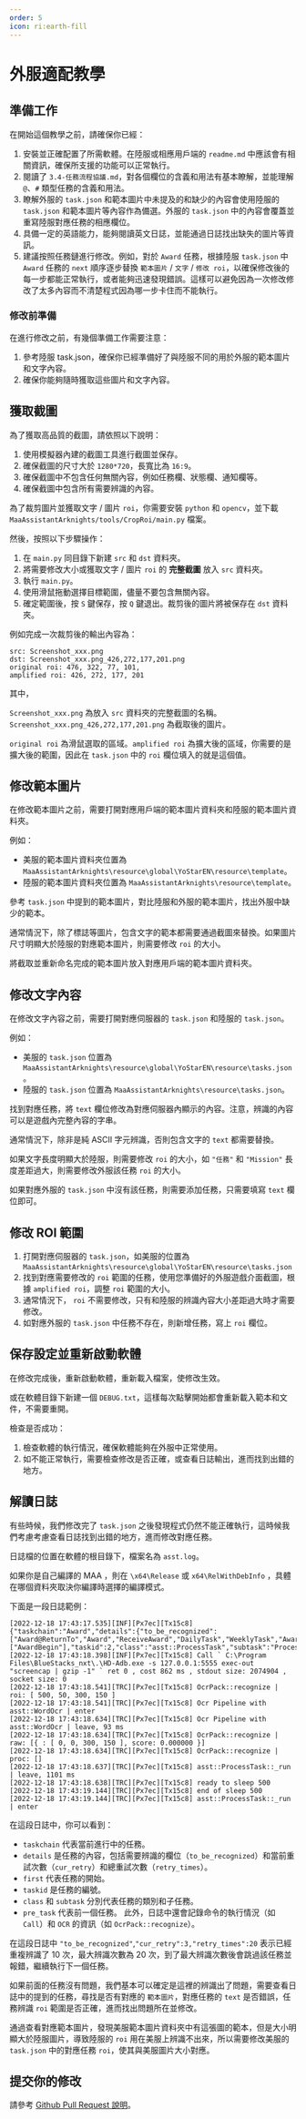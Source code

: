 ```yaml
---
order: 5
icon: ri:earth-fill
---
```

# 外服適配教學

## 準備工作

在開始這個教學之前，請確保你已經：

1. 安裝並正確配置了所需軟體。在陸服或相應用戶端的 `readme.md` 中應該會有相關資訊，確保所支援的功能可以正常執行。
2. 閱讀了 `3.4-任務流程協議.md`，對各個欄位的含義和用法有基本瞭解，並能理解 `@`、`#` 類型任務的含義和用法。
3. 瞭解外服的 `task.json` 和範本圖片中未提及的和缺少的內容會使用陸服的 `task.json` 和範本圖片等內容作為備選。外服的 `task.json` 中的內容會覆蓋並重寫陸服對應任務的相應欄位。
4. 具備一定的英語能力，能夠閱讀英文日誌，並能通過日誌找出缺失的圖片等資訊。
5. 建議按照任務鏈進行修改。例如，對於 `Award` 任務，根據陸服 `task.json` 中 `Award` 任務的 `next` 順序逐步替換 `範本圖片` / `文字` / `修改 roi`，以確保修改後的每一步都能正常執行，或者能夠迅速發現錯誤。這樣可以避免因為一次修改修改了太多內容而不清楚程式因為哪一步卡住而不能執行。

### 修改前準備

在進行修改之前，有幾個準備工作需要注意：

1. 參考陸服 task.json，確保你已經準備好了與陸服不同的用於外服的範本圖片和文字內容。
2. 確保你能夠隨時獲取這些圖片和文字內容。

## 獲取截圖

為了獲取高品質的截圖，請依照以下說明：

1. 使用模擬器內建的截圖工具進行截圖並保存。
2. 確保截圖的尺寸大於 `1280*720`，長寬比為 `16:9`。
3. 確保截圖中不包含任何無關內容，例如任務欄、狀態欄、通知欄等。
4. 確保截圖中包含所有需要辨識的內容。

為了裁剪圖片並獲取文字 / 圖片 `roi`，你需要安裝 `python` 和 `opencv`，並下載 `MaaAssistantArknights/tools/CropRoi/main.py` 檔案。

然後，按照以下步驟操作：

1. 在 `main.py` 同目錄下新建 `src` 和 `dst` 資料夾。
2. 將需要修改大小或獲取文字 / 圖片 `roi` 的 **完整截圖** 放入 `src` 資料夾。
3. 執行 `main.py`。
4. 使用滑鼠拖動選擇目標範圍，儘量不要包含無關內容。
5. 確定範圍後，按 `S` 鍵保存，按 `Q` 鍵退出。裁剪後的圖片將被保存在 `dst` 資料夾。

例如完成一次裁剪後的輸出內容為：

``` log
src: Screenshot_xxx.png
dst: Screenshot_xxx.png_426,272,177,201.png
original roi: 476, 322, 77, 101,
amplified roi: 426, 272, 177, 201
```

其中，

`Screenshot_xxx.png` 為放入 `src` 資料夾的完整截圖的名稱。`Screenshot_xxx.png_426,272,177,201.png` 為截取後的圖片。

`original roi` 為滑鼠選取的區域。`amplified roi` 為擴大後的區域，你需要的是擴大後的範圍，因此在 `task.json` 中的 `roi` 欄位填入的就是這個值。

## 修改範本圖片

在修改範本圖片之前，需要打開對應用戶端的範本圖片資料夾和陸服的範本圖片資料夾。

例如：

- 美服的範本圖片資料夾位置為 `MaaAssistantArknights\resource\global\YoStarEN\resource\template`。
- 陸服的範本圖片資料夾位置為 `MaaAssistantArknights\resource\template`。

參考 `task.json` 中提到的範本圖片，對比陸服和外服的範本圖片，找出外服中缺少的範本。

通常情況下，除了標誌等圖片，包含文字的範本都需要通過截圖來替換。如果圖片尺寸明顯大於陸服的對應範本圖片，則需要修改 `roi` 的大小。

將截取並重新命名完成的範本圖片放入對應用戶端的範本圖片資料夾。

## 修改文字內容

在修改文字內容之前，需要打開對應伺服器的 `task.json` 和陸服的 `task.json`。

例如：

- 美服的 `task.json` 位置為 `MaaAssistantArknights\resource\global\YoStarEN\resource\tasks.json`。
- 陸服的 `task.json` 位置為 `MaaAssistantArknights\resource\tasks.json`。

找到對應任務，將 `text` 欄位修改為對應伺服器內顯示的內容。注意，辨識的內容可以是遊戲內完整內容的字串。

通常情況下，除非是純 ASCII 字元辨識，否則包含文字的 `text` 都需要替換。

如果文字長度明顯大於陸服，則需要修改 `roi` 的大小，如 `"任務"` 和 `"Mission"` 長度差距過大，則需要修改外服該任務 `roi` 的大小。

如果對應外服的 `task.json` 中沒有該任務，則需要添加任務，只需要填寫 `text` 欄位即可。

## 修改 ROI 範圍

1. 打開對應伺服器的 `task.json`，如美服的位置為 `MaaAssistantArknights\resource\global\YoStarEN\resource\tasks.json`
2. 找到對應需要修改的 `roi` 範圍的任務，使用您準備好的外服遊戲介面截圖，根據 `amplified roi`，調整 `roi` 範圍的大小。
3. 通常情況下， `roi` 不需要修改，只有和陸服的辨識內容大小差距過大時才需要修改。
4. 如對應外服的 `task.json` 中任務不存在，則新增任務，寫上 `roi` 欄位。

## 保存設定並重新啟動軟體

在修改完成後，重新啟動軟體，重新載入檔案，使修改生效。

或在軟體目錄下新建一個 `DEBUG.txt`，這樣每次點擊開始都會重新載入範本和文件，不需要重開。

檢查是否成功：

1. 檢查軟體的執行情況，確保軟體能夠在外服中正常使用。
2. 如不能正常執行，需要檢查修改是否正確，或查看日誌輸出，進而找到出錯的地方。

## 解讀日誌

有些時候，我們修改完了 `task.json` 之後發現程式仍然不能正確執行，這時候我們考慮考慮查看日誌找到出錯的地方，進而修改對應任務。

日誌檔的位置在軟體的根目錄下，檔案名為 `asst.log`。

如果你是自己編譯的 MAA ，則在 `\x64\Release` 或 `x64\RelWithDebInfo` ，具體在哪個資料夾取決你編譯時選擇的編譯模式。

下面是一段日誌範例：

``` log
[2022-12-18 17:43:17.535][INF][Px7ec][Tx15c8] {"taskchain":"Award","details":{"to_be_recognized":["Award@ReturnTo","Award","ReceiveAward","DailyTask","WeeklyTask","Award@CloseAnno","Award@CloseAnnoTexas","Award@TodaysSupplies","Award@FromStageSN"],"cur_retry":10,"retry_times":20},"first":["AwardBegin"],"taskid":2,"class":"asst::ProcessTask","subtask":"ProcessTask","pre_task":"AwardBegin"}
[2022-12-18 17:43:18.398][INF][Px7ec][Tx15c8] Call ` C:\Program Files\BlueStacks_nxt\.\HD-Adb.exe -s 127.0.0.1:5555 exec-out "screencap | gzip -1" ` ret 0 , cost 862 ms , stdout size: 2074904 , socket size: 0
[2022-12-18 17:43:18.541][TRC][Px7ec][Tx15c8] OcrPack::recognize | roi: [ 500, 50, 300, 150 ]
[2022-12-18 17:43:18.541][TRC][Px7ec][Tx15c8] Ocr Pipeline with asst::WordOcr | enter
[2022-12-18 17:43:18.634][TRC][Px7ec][Tx15c8] Ocr Pipeline with asst::WordOcr | leave, 93 ms
[2022-12-18 17:43:18.634][TRC][Px7ec][Tx15c8] OcrPack::recognize | raw: [{ : [ 0, 0, 300, 150 ], score: 0.000000 }]
[2022-12-18 17:43:18.634][TRC][Px7ec][Tx15c8] OcrPack::recognize | proc: []
[2022-12-18 17:43:18.637][TRC][Px7ec][Tx15c8] asst::ProcessTask::_run | leave, 1101 ms
[2022-12-18 17:43:18.638][TRC][Px7ec][Tx15c8] ready to sleep 500
[2022-12-18 17:43:19.144][TRC][Px7ec][Tx15c8] end of sleep 500
[2022-12-18 17:43:19.144][TRC][Px7ec][Tx15c8] asst::ProcessTask::_run | enter
```

在這段日誌中，你可以看到：

- `taskchain` 代表當前進行中的任務。
- `details` 是任務的內容，包括需要辨識的欄位（`to_be_recognized`）和當前重試次數（`cur_retry`）和總重試次數（`retry_times`）。
- `first` 代表任務的開始。
- `taskid` 是任務的編號。
- `class` 和 `subtask` 分別代表任務的類別和子任務。
- `pre_task` 代表前一個任務。
此外，日誌中還會記錄命令的執行情況（如 `Call`）和 `OCR` 的資訊（如 `OcrPack::recognize`）。

在這段日誌中 `"to_be_recognized"`,`"cur_retry":3,"retry_times":20` 表示已經重複辨識了 10 次，最大辨識次數為 20 次，到了最大辨識次數後會跳過該任務並報錯，繼續執行下一個任務。

如果前面的任務沒有問題，我們基本可以確定是這裡的辨識出了問題，需要查看日誌中的提到的任務，尋找是否有對應的 `範本圖片`，對應任務的 `text` 是否錯誤，任務辨識 `roi` 範圍是否正確，進而找出問題所在並修改。

通過查看對應範本圖片，發現美服範本圖片資料夾中有這張圖的範本，但是大小明顯大於陸服圖片，導致陸服的 `roi` 用在美服上辨識不出來，所以需要修改美服的 `task.json` 中的對應任務 `roi`，使其與美服圖片大小對應。

## 提交你的修改

請參考 [Github Pull Request 說明](../develop/pr-tutorial.md)。
